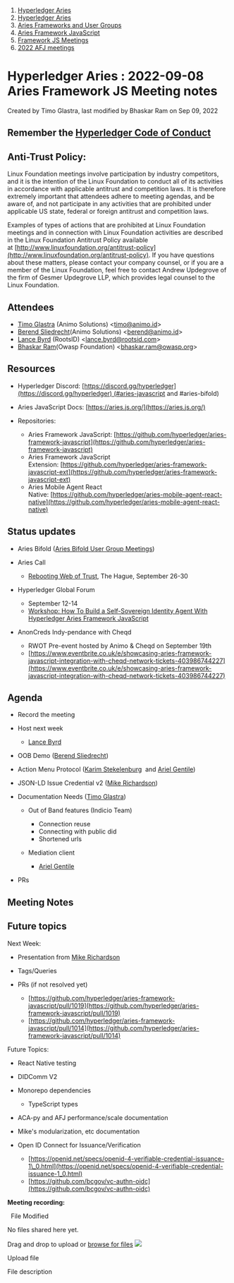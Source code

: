 1. [Hyperledger Aries](index.html)
2. [Hyperledger Aries](Hyperledger-Aries_18481154.html)
3. [Aries Frameworks and User Groups](Aries-Frameworks-and-User-Groups_18481290.html)
4. [Aries Framework JavaScript](Aries-Framework-JavaScript_18482463.html)
5. [Framework JS Meetings](Framework-JS-Meetings_18482467.html)
6. [2022 AFJ meetings](2022-AFJ-meetings_18515835.html)

# Hyperledger Aries : 2022-09-08 Aries Framework JS Meeting notes

Created by Timo Glastra, last modified by Bhaskar Ram on Sep 09, 2022

## Remember the [Hyperledger Code of Conduct](https://lf-hyperledger.atlassian.net/wiki/display/HYP/Hyperledger+Code+of+Conduct)

## Anti-Trust Policy:

Linux Foundation meetings involve participation by industry competitors, and it is the intention of the Linux Foundation to conduct all of its activities in accordance with applicable antitrust and competition laws. It is therefore extremely important that attendees adhere to meeting agendas, and be aware of, and not participate in any activities that are prohibited under applicable US state, federal or foreign antitrust and competition laws.

Examples of types of actions that are prohibited at Linux Foundation meetings and in connection with Linux Foundation activities are described in the Linux Foundation Antitrust Policy available at [http://www.linuxfoundation.org/antitrust-policy](http://www.linuxfoundation.org/antitrust-policy). If you have questions about these matters, please contact your company counsel, or if you are a member of the Linux Foundation, feel free to contact Andrew Updegrove of the firm of Gesmer Updegrove LLP, which provides legal counsel to the Linux Foundation.

## Attendees

- [Timo Glastra](https://lf-hyperledger.atlassian.net/wiki/people/5f64a069a1048d0069073500?ref=confluence) (Animo Solutions) &lt;timo@animo.id&gt;
- [Berend Sliedrecht](https://lf-hyperledger.atlassian.net/wiki/people/601bca34332cbe007020eab0?ref=confluence)(Animo Solutions) &lt;berend@animo.id&gt;
- [Lance Byrd](https://lf-hyperledger.atlassian.net/wiki/people/6346b13f754fb6b373b9af19?ref=confluence) (RootsID) &lt;lance.byrd@rootsid.com&gt;
- [Bhaskar Ram](https://lf-hyperledger.atlassian.net/wiki/people/620fac08f97d180071759742?ref=confluence)(Owasp Foundation) &lt;bhaskar.ram@owasp.org&gt;

## Resources

- Hyperledger Discord: [https://discord.gg/hyperledger](https://discord.gg/hyperledger) (#aries-javascript and #aries-bifold)
- Aries JavaScript Docs: [https://aries.js.org/](https://aries.js.org/)
- Repositories:
  
  - Aries Framework JavaScript: [https://github.com/hyperledger/aries-framework-javascript](https://github.com/hyperledger/aries-framework-javascript)
  - Aries Framework JavaScript Extension: [https://github.com/hyperledger/aries-framework-javascript-ext](https://github.com/hyperledger/aries-framework-javascript-ext)
  - Aries Mobile Agent React Native: [https://github.com/hyperledger/aries-mobile-agent-react-native](https://github.com/hyperledger/aries-mobile-agent-react-native)

## Status updates

- Aries Bifold ([Aries Bifold User Group Meetings](Aries-Bifold-User-Group-Meetings_18490725.html))
- Aries Call
  
  - [Rebooting Web of Trust](https://www.weboftrust.info/), The Hague, September 26-30
- Hyperledger Global Forum
  
  - September 12-14
  - [Workshop: How To Build a Self-Sovereign Identity Agent With Hyperledger Aries Framework JavaScript](https://hgf22.sched.com/event/15Bjb)
- AnonCreds Indy-pendance with Cheqd
  
  - RWOT Pre-event hosted by Animo &amp; Cheqd on September 19th
  - [https://www.eventbrite.co.uk/e/showcasing-aries-framework-javascript-integration-with-cheqd-network-tickets-403986744227](https://www.eventbrite.co.uk/e/showcasing-aries-framework-javascript-integration-with-cheqd-network-tickets-403986744227)

## Agenda

- Record the meeting
- Host next week
  
  - [Lance Byrd](https://lf-hyperledger.atlassian.net/wiki/people/6346b13f754fb6b373b9af19?ref=confluence)
- OOB Demo ([Berend Sliedrecht](https://lf-hyperledger.atlassian.net/wiki/people/601bca34332cbe007020eab0?ref=confluence))
- Action Menu Protocol ([Karim Stekelenburg](https://lf-hyperledger.atlassian.net/wiki/people/712020:c1a35915-1263-4367-b8e3-59469f567436?ref=confluence)  and [Ariel Gentile](https://lf-hyperledger.atlassian.net/wiki/people/557058:fb1c9202-3b9c-40d0-9223-41e801ce4e6e?ref=confluence))
- JSON-LD Issue Credential v2 ([Mike Richardson](https://lf-hyperledger.atlassian.net/wiki/people/5ff5d919f7ea2a0107b56eac?ref=confluence))
- Documentation Needs ([Timo Glastra](https://lf-hyperledger.atlassian.net/wiki/people/5f64a069a1048d0069073500?ref=confluence))
  
  - Out of Band features (Indicio Team)
    
    - Connection reuse
    - Connecting with public did
    - Shortened urls
  - Mediation client
    
    - [Ariel Gentile](https://lf-hyperledger.atlassian.net/wiki/people/557058:fb1c9202-3b9c-40d0-9223-41e801ce4e6e?ref=confluence)
- PRs

## Meeting Notes

## Future topics

Next Week:

- Presentation from [Mike Richardson](https://lf-hyperledger.atlassian.net/wiki/people/5ff5d919f7ea2a0107b56eac?ref=confluence)
- Tags/Queries
- PRs (if not resolved yet)
  
  - [https://github.com/hyperledger/aries-framework-javascript/pull/1019](https://github.com/hyperledger/aries-framework-javascript/pull/1019)
  - [https://github.com/hyperledger/aries-framework-javascript/pull/1014](https://github.com/hyperledger/aries-framework-javascript/pull/1014)

Future Topics:

- React Native testing
- DIDComm V2
- Monorepo dependencies
  
  - TypeScript types

<!--THE END-->

- ACA-py and AFJ performance/scale documentation
- Mike's modularization, etc documentation
- Open ID Connect for Issuance/Verification
  
  - [https://openid.net/specs/openid-4-verifiable-credential-issuance-1\_0.html](https://openid.net/specs/openid-4-verifiable-credential-issuance-1_0.html)
  - [https://github.com/bcgov/vc-authn-oidc](https://github.com/bcgov/vc-authn-oidc)

**Meeting recording:**

  File Modified

No files shared here yet.

Drag and drop to upload or [browse for files]() ![](images/icons/wait.gif)

Upload file

File description
